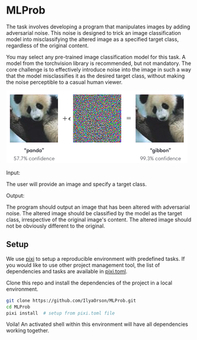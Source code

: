 # MLProb

The task involves developing a program that manipulates images by adding adversarial noise. This noise is designed to trick an image classification model into misclassifying the altered image as a specified target class, regardless of the original content.

You may select any pre-trained image classification model for this task. A model from the torchvision library is recommended, but not mandatory.
The core challenge is to effectively introduce noise into the image in such a way that the model misclassifies it as the desired target class, without making the noise perceptible to a casual human viewer.

![noisy_panda](noisy_panda.png)

Input:

The user will provide an image and specify a target class.

Output:

The program should output an image that has been altered with adversarial noise. The altered image should be classified by the model as the target class, irrespective of the original image's content. The altered image should not be obviously different to the original.

## Setup

We use [pixi](https://github.com/prefix-dev/pixi) to setup a reproducible environment with predefined tasks.
If you would like to use other project management tool, the list of dependencies and tasks are available in [pixi.toml](pixi.toml).

Clone this repo and install the dependencies of the project in a local environment.

```bash
git clone https://github.com/IlyaOrson/MLProb.git
cd MLProb
pixi install  # setup from pixi.toml file
```

Voila! An activated shell within this environment will have all dependencies working together.

<!-- ```bash
pixi shell  # activate shell
python run solution  # run main task
``` -->
